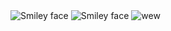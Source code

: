 
<img src="http://www.ampedasia.com/wp-content/uploads/2015/03/cover_image_max_quality.jpg" alt="Smiley face">
<img src="http://www.ampedasia.com/wp-content/uploads/2015/04/vicki-li-vickibaybee-002-1024x683.jpg" alt="Smiley face">
<img src="http://www.ampedasia.com/wp-content/uploads/2015/04/vicki-li-vickibaybee-003-1024x740.jpg" alt="wew">



